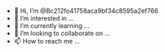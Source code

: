- 👋 Hi, I’m @Bc212fo41758aca9bf34c8595a2ef766
- 👀 I’m interested in ...
- 🌱 I’m currently learning ...
- 💞️ I’m looking to collaborate on ...
- 📫 How to reach me ...

<!---
Bc212fo41758aca9bf34c8595a2ef766/Bc212fo41758aca9bf34c8595a2ef766 is a ✨ special ✨ repository because its `README.md` (this file) appears on your GitHub profile.
You can click the Preview link to take a look at your changes.
--->
